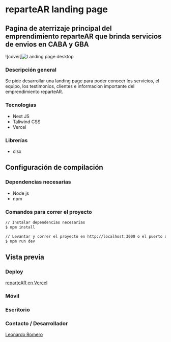 # reparteAR landing page

## Pagina de aterrizaje principal del emprendimiento reparteAR que brinda servicios de envios en CABA y GBA

![cover]![Landing page desktop](https://github.com/leoromero97/reparteAR-landing/assets/57498210/540002e1-8781-4ce1-a31a-6a7a1ff88734)


### Descripción general
Se pide desarrollar una landing page para poder conocer los servicios, el equipo, los testimonios, clientes e informacion importante del emprendimiento reparteAR.

### Tecnologías
- Next JS
- Taliwind CSS
- Vercel

### Librerías
- clsx

## Configuración de compilación

### Dependencias necesarias
- Node js
- npm

### Comandos para correr el proyecto
```bash
// Instalar dependencias necesarias
$ npm install

// Levantar y correr el proyecto en http://localhost:3000 o el puerto que este disponible
$ npm run dev
```


## Vista previa

### Deploy 
[reparteAR en Vercel](https://repartear.vercel.app/)

### Móvil 


### Escritorio


### Contacto / Desarrollador
[Leonardo Romero](https://www.linkedin.com/in/leonardogerbacioromero/)
